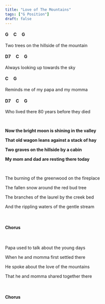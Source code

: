 ```yaml
---
title: "Love of The Mountains"
tags: ["G Position"]
draft: false
---
```


#### G &nbsp;&nbsp;&nbsp; C &nbsp;&nbsp;&nbsp; G
Two trees on the hillside of the mountain
#### D7 &nbsp;&nbsp;&nbsp; C &nbsp;&nbsp;&nbsp; G
Always looking up towards the sky
#### C &nbsp;&nbsp;&nbsp; G
Reminds me of my papa and my momma
#### D7 &nbsp;&nbsp;&nbsp; C &nbsp;&nbsp;&nbsp; G
Who lived there 80 years before they died

<br>

**Now the bright moon is shining in the valley**

**That old wagon leans against a stack of hay**

**Two graves on the hillside by a cabin**

**My mom and dad are resting there today**

<br>

The burning of the greenwood on the fireplace

The fallen snow around the red bud tree

The branches of the laurel by the creek bed

And the rippling waters of the gentle stream

<br>

#### Chorus

<br>

Papa used to talk about the young days

When he and momma first settled there

He spoke about the love of the mountains

That he and momma shared together there

<br>

#### Chorus
